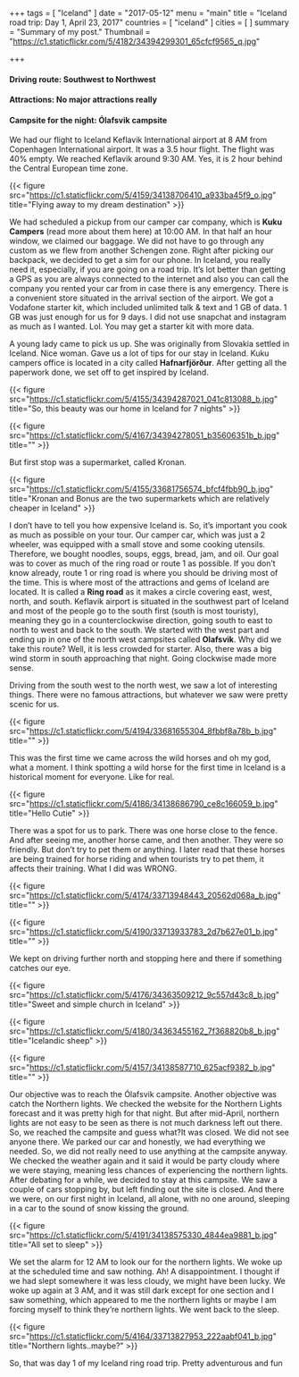 +++
tags = [ "Iceland" ]
date = "2017-05-12"
menu = "main"
title = "Iceland road trip: Day 1, April 23, 2017"
countries = [ "iceland" ]
cities = [ ]
summary = "Summary of my post."
Thumbnail = "https://c1.staticflickr.com/5/4182/34394299301_65cfcf9565_q.jpg"

+++

#### Driving route: Southwest to Northwest
#### Attractions: No major attractions really
#### Campsite for the night: Ólafsvik campsite

We had our flight to Iceland Keflavik International airport at 8 AM from Copenhagen International airport. It was a 3.5 hour flight. The flight was 40% empty. We reached Keflavik around 9:30 AM. Yes, it is 2 hour behind the Central European time zone.

{{< figure src="https://c1.staticflickr.com/5/4159/34138706410_a933ba45f9_o.jpg" title="Flying away to my dream destination" >}}

We had scheduled a pickup from our camper car company, which is **Kuku Campers** (read more about them here) at 10:00 AM. In that half an hour window, we claimed our baggage. We did not have to go through any custom as we flew from another Schengen zone. Right after picking our backpack, we decided to get a sim for our phone. In Iceland, you really need it, especially, if you are going on a road trip. It’s lot better than getting a GPS as you are always connected to the internet and also you can call the company you rented your car from in case there is any emergency. There is a convenient store situated in the arrival section of the airport. We got a Vodafone starter kit, which included unlimited talk & text and 1 GB of data. 1 GB was just enough for us for 9 days. I did not use snapchat and instagram as much as I wanted. Lol. You may get a starter kit with more data.

A young lady came to pick us up. She was originally from Slovakia settled in Iceland. Nice woman. Gave us a lot of tips for our stay in Iceland. Kuku campers office is located in a city called **Hafnarfjörður**. After getting all the paperwork done, we set off to get inspired by Iceland.

{{< figure src="https://c1.staticflickr.com/5/4155/34394287021_041c813088_b.jpg" title="So, this beauty was our home in Iceland for 7 nights" >}}

{{< figure src="https://c1.staticflickr.com/5/4167/34394278051_b35606351b_b.jpg" title="" >}}

But first stop was a supermarket, called Kronan.

{{< figure src="https://c1.staticflickr.com/5/4155/33681756574_bfcf4fbb90_b.jpg" title="Kronan and Bonus are the two supermarkets which are relatively cheaper in Iceland" >}}

I don’t have to tell you how expensive Iceland is. So, it’s important you cook as much as possible on your tour. Our camper car, which was just a 2 wheeler, was equipped with a small stove and some cooking utensils. Therefore, we bought noodles, soups, eggs, bread, jam, and oil. Our goal was to cover as much of the ring road or route 1 as possible. If you don’t know already, route 1 or ring road is where you should be driving most of the time. This is where most of the attractions and gems of Iceland are located. It is called a **Ring road** as it makes a circle covering east, west, north, and south. Keflavik airport is situated in the southwest part of Iceland and most of the people go to the south first (south is most touristy), meaning they go in a counterclockwise direction, going south to east to north to west and back to the south. We started with the west part and ending up in one of the north west campsites called **Olafsvik**. Why did we take this route? Well, it is less crowded for starter. Also, there was a big wind storm in south approaching that night. Going clockwise made more sense.

Driving from the south west to the north west, we saw a lot of interesting things. There were no famous attractions, but whatever we saw were pretty scenic for us.

{{< figure src="https://c1.staticflickr.com/5/4194/33681655304_8fbbf8a78b_b.jpg" title="" >}}

 This was the first time we came across the wild horses and oh my god, what a moment. I think spotting a wild horse for the first time in Iceland is a historical moment for everyone. Like for real.

{{< figure src="https://c1.staticflickr.com/5/4186/34138686790_ce8c166059_b.jpg" title="Hello Cutie" >}}

There was a spot for us to park. There was one horse close to the fence. And after seeing me, another horse came, and then another. They were so friendly. But don’t try to pet them or anything. I later read that these horses are being trained for horse riding and when tourists try to pet them, it affects their training. What I did was WRONG.

{{< figure src="https://c1.staticflickr.com/5/4174/33713948443_20562d068a_b.jpg" title="" >}}

{{< figure src="https://c1.staticflickr.com/5/4190/33713933783_2d7b627e01_b.jpg" title="" >}}

We kept on driving further north and stopping here and there if something catches our eye.

{{< figure src="https://c1.staticflickr.com/5/4176/34363509212_9c557d43c8_b.jpg" title="Sweet and simple church in Iceland" >}}

{{< figure src="https://c1.staticflickr.com/5/4180/34363455162_7f368820b8_b.jpg" title="Icelandic sheep" >}}

{{< figure src="https://c1.staticflickr.com/5/4157/34138587710_625acf9382_b.jpg" title="" >}}

Our objective was to reach the Ólafsvik campsite. Another objective was catch the Northern lights. We checked the website for the Northern Lights forecast and it was pretty high for that night. But after mid-April, northern lights are not easy to be seen as there is not much darkness left out there. So, we reached the campsite and guess what?It was closed. We did not see anyone there. We parked our car and honestly, we had everything we needed. So, we did not really need to use anything at the campsite anyway. We checked the weather again and it said it would be party cloudy where we were staying, meaning less chances of experiencing the northern lights. After debating for a while, we decided to stay at this campsite. We saw a couple of cars stopping by, but left finding out the site is closed. And there we were, on our first night in Iceland, all alone, with no one around, sleeping in a car to the sound of snow kissing the ground.

{{< figure src="https://c1.staticflickr.com/5/4191/34138575330_4844ea9881_b.jpg" title="All set to sleep" >}}

We set the alarm for 12 AM to look our for the northern lights. We woke up at the scheduled time and saw nothing. Ah! A disappointment. I thought if we had slept somewhere it was less cloudy, we might have been lucky. We woke up again at 3 AM, and it was still dark except for one section and I saw something, which appeared to me the northern lights or maybe I am forcing myself to think they’re northern lights. We went back to the sleep.

{{< figure src="https://c1.staticflickr.com/5/4164/33713827953_222aabf041_b.jpg" title="Northern lights..maybe?" >}}

So, that was day 1 of my Iceland ring road trip. Pretty adventurous and fun
